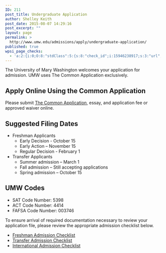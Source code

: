 ```yaml
---
ID: 211
post_title: Undergraduate Application
author: Shelley Keith
post_date: 2015-08-07 14:29:16
post_excerpt: ""
layout: page
permalink: >
  http://www.umw.edu/admissions/apply/undergraduate-application/
published: true
wpsi_page_checks:
  - 'a:2:{i:0;O:8:"stdClass":5:{s:8:"check_id";i:15946238917;s:3:"url";s:62:"http://www.umw.edu/admissions/apply/undergraduate-application/";s:6:"status";s:8:"checking";s:6:"_links";O:8:"stdClass":1:{s:9:"pagecheck";s:65:"https://api.siteimprove.com/v1/sites/448702/pagecheck/15946238917";}s:4:"time";i:1457379060;}i:1;O:8:"stdClass":5:{s:8:"check_id";i:15946238917;s:3:"url";s:62:"http://www.umw.edu/admissions/apply/undergraduate-application/";s:6:"status";s:8:"checking";s:6:"_links";O:8:"stdClass":1:{s:9:"pagecheck";s:65:"https://api.siteimprove.com/v1/sites/448702/pagecheck/15946238917";}s:4:"time";i:1457375777;}}'
---
```

The University of Mary Washington welcomes your application for admission. UMW uses The Common Application exclusively.
<h2>Apply Online Using the Common Application</h2>
Please submit <a href="https://apply.commonapp.org/Login?ma=159">The Common Application</a>, essay, and application fee or approved waiver online.
<h2>Suggested Filing Dates</h2>
<ul>
	<li>Freshman Applicants
<ul>
	<li>Early Decision - October 15</li>
	<li>Early Action – November 15</li>
	<li>Regular Decision - February 1</li>
</ul>
</li>
	<li>Transfer Applicants
<ul>
	<li>Summer admission – March 1</li>
	<li>Fall admission – Still accepting applications</li>
	<li>Spring admission – October 15</li>
</ul>
</li>
</ul>
<h2>UMW Codes</h2>
<ul>
	<li>SAT Code Number: 5398</li>
	<li>ACT Code Number: 4414</li>
	<li>FAFSA Code Number: 003746</li>
</ul>
To ensure arrival of required documentation necessary to review your application file, please review the appropriate admission checklist below.
<ul>
	<li><a href="/admissions/undergraduate/checklist/">Freshman Admission Checklist</a></li>
	<li><a href="/admissions/transfer/transfer-applicant-process/transfer-applicant-checklist/">Transfer Admission Checklist</a></li>
	<li><a href="/admissions/international/international-checklist/">International Admission Checklist</a></li>
</ul>
